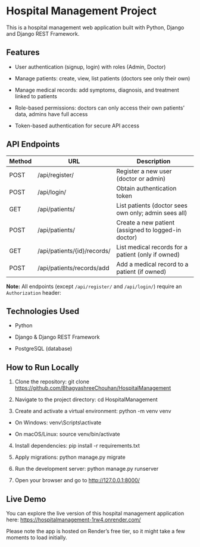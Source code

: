 # Hospital Management Project

This is a hospital management web application built with Python, Django and Django REST Framework.

## Features

- User authentication (signup, login) with roles (Admin, Doctor)

- Manage patients: create, view, list patients (doctors see only their own)

- Manage medical records: add symptoms, diagnosis, and treatment linked to patients

- Role-based permissions: doctors can only access their own patients’ data, admins have full access
  
- Token-based authentication for secure API access

## API Endpoints

| Method | URL                            | Description                                      |
|--------|--------------------------------|--------------------------------------------------|
| POST   | /api/register/                 | Register a new user (doctor or admin)            |
| POST   | /api/login/                    | Obtain authentication token                     |
| GET    | /api/patients/                 | List patients (doctor sees own only; admin sees all) |
| POST   | /api/patients/                 | Create a new patient (assigned to logged-in doctor) |
| GET    | /api/patients/{id}/records/    | List medical records for a patient (only if owned) |
| POST   | /api/patients/records/add      | Add a medical record to a patient (if owned)     |

**Note:** All endpoints (except `/api/register/` and `/api/login/`) require an `Authorization` header:

## Technologies Used

- Python

- Django & Django REST Framework

- PostgreSQL (database)

## How to Run Locally

1. Clone the repository:
git clone https://github.com/BhagyashreeChouhan/HospitalManagement

2. Navigate to the project directory:
cd HospitalManagement

3. Create and activate a virtual environment:
python -m venv venv

 - On Windows: venv\Scripts\activate

 - On macOS/Linux: source venv/bin/activate

4. Install dependencies:
pip install -r requirements.txt

5. Apply migrations:
python manage.py migrate

6. Run the development server:
python manage.py runserver

7. Open your browser and go to http://127.0.0.1:8000/

## Live Demo

You can explore the live version of this hospital management application here:
https://hospitalmanagement-1rw4.onrender.com/

Please note the app is hosted on Render’s free tier, so it might take a few moments to load initially.
